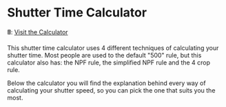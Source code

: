 # Shutter Time Calculator

🖩: [Visit the Calculator](https://calc.loef.photos/)

This shutter time calculator uses 4 different techniques of calculating your shutter time. Most people are used to the default "500" rule, but this calculator also has: the NPF rule, the simplified NPF rule and the 4 crop rule.

Below the calculator you will find the explanation behind every way of calculating your shutter speed, so you can pick the one that suits you the most.
